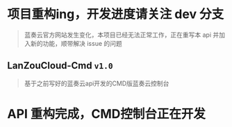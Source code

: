  # 项目重构ing，开发进度请关注 dev 分支
 > 蓝奏云官方网站发生变化，本项目已经无法正常工作，正在重写本 api 并加入新的功能，顺带解决 issue 的问题
 
 ##  LanZouCloud-Cmd `v1.0`
> 基于之前写好的蓝奏云api开发的CMD版蓝奏云控制台

# API 重构完成，CMD控制台正在开发  